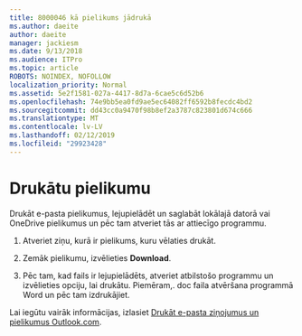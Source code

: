 ```yaml
---
title: 8000046 kā pielikums jādrukā
ms.author: daeite
author: daeite
manager: jackiesm
ms.date: 9/13/2018
ms.audience: ITPro
ms.topic: article
ROBOTS: NOINDEX, NOFOLLOW
localization_priority: Normal
ms.assetid: 5e2f1581-027a-4417-8d7a-6cae5c6d52b6
ms.openlocfilehash: 74e9bb5ea0fd9ae5ec64082ff6592b8fecdc4bd2
ms.sourcegitcommit: dd43cc0a9470f98b8ef2a3787c823801d674c666
ms.translationtype: MT
ms.contentlocale: lv-LV
ms.lasthandoff: 02/12/2019
ms.locfileid: "29923428"
---
```

# <a name="print-an-attachment"></a>Drukātu pielikumu

Drukāt e-pasta pielikumus, lejupielādēt un saglabāt lokālajā datorā vai OneDrive pielikumus un pēc tam atveriet tās ar attiecīgo programmu.
  
1. Atveriet ziņu, kurā ir pielikums, kuru vēlaties drukāt.
    
2. Zemāk pielikumu, izvēlieties **Download**. 
    
3. Pēc tam, kad fails ir lejupielādēts, atveriet atbilstošo programmu un izvēlieties opciju, lai drukātu. Piemēram,. doc faila atvēršana programmā Word un pēc tam izdrukājiet.
    
Lai iegūtu vairāk informācijas, izlasiet [Drukāt e-pasta ziņojumus un pielikumus Outlook.com](https://go.microsoft.com/fwlink/?linkid=2021110&amp;clcid=0x409).
  

